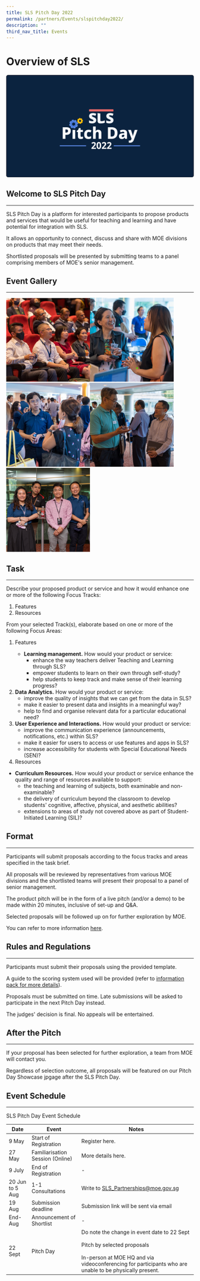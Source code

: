 ```yaml
---
title: SLS Pitch Day 2022
permalink: /partners/Events/slspitchday2022/
description: ""
third_nav_title: Events
---
```

Overview of SLS
===============

<img src="/images/Media/SLS%20Build%20(Category)/banner2022.png" style="width:;"/>

Welcome to SLS Pitch Day
------------------------

---

 SLS Pitch Day is a platform for interested participants to propose products and services that would be useful for teaching and learning and have potential for integration with SLS.

It allows an opportunity to connect, discuss and share with MOE divisions on products that may meet their needs.

 Shortlisted proposals will be presented by submitting teams to a panel comprising members of MOE's senior management.

 Event Gallery
-------------

---
<a href="/images/Media/4Partners/JENI4774.jpg" target="_blank"><img src="/images/Media/4Partners/JENI4774.jpg" alt="SLS Pitch Day 2022;" style="width: 225px; display: inline;"></a><a href="/images/Media/4Partners/JENI4952.jpg" target="_blank"><img src="/images/Media/4Partners/JENI4952.jpg"  alt="Enchanting conversations" style="width: 225px; display: inline;"></a><a href="/images/Media/4Partners/JENI4851.jpg" target="_blank"><img src="/images/Media/4Partners/JENI4851.jpg" alt="Many people talking" style="width: 225px; display: inline;"></a><a href="/images/Media/4Partners/JENI4987.jpg" target="_blank"><img src="/images/Media/4Partners/JENI4987.jpg" style="width: 225px; display: inline;"></a><a href="/images/Media/4Partners/JENI4949.jpg" target="_blank">
<img src="/images/Media/4Partners/JENI4949.jpg" style="width: 225px; display: inline;"></a>

Task
-----------
---
Describe your proposed product or service and how it would enhance one or more of the following Focus Tracks:

1. Features
2. Resources
 
From your selected Track(s), elaborate based on one or more of the following Focus Areas:

<ol><li>Features</li>
<ul><li><b>Learning management.</b> How would your product or service:
<ul><li>enhance the way teachers deliver Teaching and Learning through SLS?
<li>empower students to learn on their own through self-study?
<li>help students to keep track and make sense of their learning progress?
</li></ul></ul>
	
<li><b>Data Analytics.</b> How would your product or service:
<ul><li>improve the quality of insights that we can get from the data in SLS?
<li>make it easier to present data and insights in a meaningful way?
<li>help to find and organise relevant data for a particular educational need?
</li></ul>
<li><b>User Experience and Interactions.</b> How would your product or service:
<ul><li>improve the communication experience (announcements, notifications, etc.) within SLS?
<li>make it easier for users to access or use features and apps in SLS?
<li>increase accessibility for students with Special Educational Needs (SEN)?
</li></ul>
</li>
</ul>
	
<li>Resources</li></ol>

- **Curriculum Resources.** How would your product or service enhance the quality and range of resources available to support:
	- the teaching and learning of subjects, both examinable and non-examinable?
	- the delivery of curriculum beyond the classroom to develop students' cognitive, affective, physical, and aesthetic abilities?
	- extensions to areas of study not covered above as part of Student-Initiated Learning (SIL)?

    
Format
------
---

Participants will submit proposals according to the focus tracks and areas specified in the task brief.

 All proposals will be reviewed by representatives from various MOE divisions and the shortlisted teams will present their proposal to a panel of senior management.

The product pitch will be in the form of a live pitch (and/or a demo) to be made within 20 minutes, inclusive of set-up and Q&A.

Selected proposals will be followed up on for further exploration by MOE.

You can refer to more information [here](https://www.go.gov.sg/slsinfopack).

     
Rules and Regulations
---------------------

---

 Participants must submit their proposals using the provided template.

 A guide to the scoring system used will be provided (refer to [information pack for more details](https://www.go.gov.sg/slsinfopack)).

Proposals must be submitted on time. Late submissions will be asked to participate in the next Pitch Day instead.

The judges' decision is final. No appeals will be entertained.

     
 After the Pitch
---------------

---

 If your proposal has been selected for further exploration, a team from MOE will contact you.

 Regardless of selection outcome, all proposals will be featured on our Pitch Day Showcase jpgage after the SLS Pitch Day.

     
 Event Schedule
--------------

---

 SLS Pitch Day Event Schedule

|Date|Event|Notes|
|--- |--- |--- |
|9 May|Start of Registration|Register here.|
|27 May|Familiarisation Session (Online)|More details here.|
|9 July|End of Registration|-|
|20 Jun to 5 Aug|1-1 Consultations|Write to SLS_Partnerships@moe.gov.sg|
|19 Aug|Submission deadline|Submission link will be sent via email|
|End-Aug|Announcement of Shortlist|-|
|22 Sept|Pitch Day|Do note the change in event date to 22 Sept <br><br>Pitch by selected proposals<br><br>In-person at MOE HQ and via videoconferencing for participants who are unable to be physically present.|
